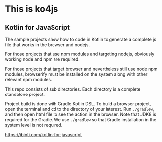 # This is ko4js

## Kotlin for JavaScript

The sample projects show how to code in Kotlin to generate a complete js file that works in the browser and nodejs.

For those projects that use npm modules and targeting nodejs, obviously working node and npm are required.

For those projects that target browser and nevertheless still use node npm modules, browserify must be installed on the system along with other relevant npm modules. 

This repo consists of sub directories. Each directory is a complete standalone project.
 
Project build is done with Gradle Kotlin DSL. To build a browser project, open the terminal and cd to the directory of your interest. Run <code>./gradlew</code>, and then open html file to see the action in the browser. Note that JDK8 is required for the Gradle. We use <code>./gradlew</code> so that Gradle installation in the system level is not required.


<a href="https://ibinti.com/kotlin-for-javascript" target="_blank">https://ibinti.com/kotlin-for-javascript</a>